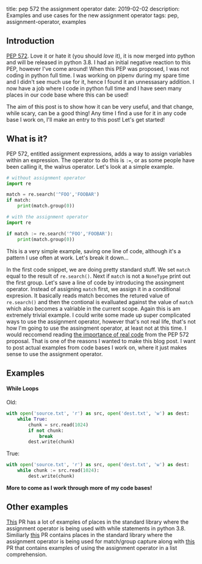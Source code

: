 title: pep 572 the assignment operator
date: 2019-02-02
description: Examples and use cases for the new assignment operator
tags: pep, assignment-operator, examples

## Introduction

[PEP 572](https://www.python.org/dev/peps/pep-0572/). Love it or hate it (you should _love_ it), it is now merged into python and will be released in python 3.8. I had an initial negative reaction to this PEP, however I've come around! When this PEP was proposed, I was not coding in python full time. I was working on pipenv during my spare time and I didn't see much use for it, hence I found it an unnessasary addition. I now have a job where I code in python full time and I have seen many places in our code base where this can be used!

The aim of this post is to show how it can be very useful, and that change, while scary, can be a good thing! Any time I find a use for it in any code base I work on, I'll make an entry to this post! Let's get started!

## What is it?

PEP 572, entitled assignment expressions, adds a way to assign variables within an expression. The operator to do this is `:=`, or as some people have been calling it, the walrus operator. Let's look at a simple example.

```python
# without assignment operator
import re

match = re.search('^FOO','FOOBAR')
if match:
    print(match.group(0))
```

```python
# with the assignment operator
import re

if match := re.search('^FOO','FOOBAR'):
    print(match.group(0))
```

This is a very simple example, saving one line of code, although it's a pattern I use often at work. Let's break it down…

In the first code snippet, we are doing pretty standard stuff. We set `match` equal to the result of `re.search()`. Next if `match` is not a `NoneType` print out the first group. Let's save a line of code by introducing the assingment operator. Instead of assigning `match` first, we assign it in a conditional expresion. It basically reads match becomes the retured value of `re.search()` and then the contional is evalluated against the value of `match` which also becomes a valriable in the current scope. Again this is am extremely trivial example. I could write some made up super complicated ways to use the assignment operator, however that's not real life, that's not how I'm going to use the assingment operator, at least not at this time. I would reccomend reading [the importance of real code](https://www.python.org/dev/peps/pep-0572/#the-importance-of-real-code) from the PEP 572 proposal. That is one of the reasons I wanted to make this blog post. I want to post actual examples from code bases I work on, where it just makes sense to use the assignment operator.

## Examples

#### While Loops

Old:

```python
with open('source.txt', 'r') as src, open('dest.txt', 'w') as dest:
    while True:
        chunk = src.read(1024)
        if not chunk:
            break
        dest.write(chunk)
```

True:

```python
with open('source.txt', 'r') as src, open('dest.txt', 'w') as dest:
    while chunk := src.read(1024):
        dest.write(chunk)
```

**More to come as I work through more of my code bases!**

## Other examples

[This](https://github.com/python/cpython/pull/8095/files) PR has a lot of examples of places in the standard library where the assignment operator is being used with while statements in python 3.8. Similiarly [this](https://github.com/python/cpython/pull/8097/files) PR contains places in the standard library where the assignment operator is being used for match/group capture along with [this](https://github.com/python/cpython/pull/8098/files) PR that contains examples of using the assignment operator in a list comprehension.
